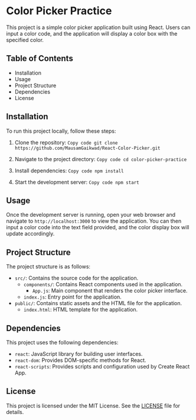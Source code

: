 # Color Picker Practice
This project is a simple color picker application built using React. Users can input a color code, and the application will display a color box with the specified color.

## Table of Contents
* Installation
* Usage
* Project Structure
* Dependencies
* License
## Installation
To run this project locally, follow these steps:

1. Clone the repository:
`Copy code
git clone https://github.com/MausamGaikwad/React-Color-Picker.git`
2. Navigate to the project directory:
`Copy code
cd color-picker-practice`
3. Install dependencies:
`Copy code
npm install`

4. Start the development server:
`Copy code
npm start`
## Usage
Once the development server is running, open your web browser and navigate to `http://localhost:3000` to view the application. You can then input a color code into the text field provided, and the color display box will update accordingly.

## Project Structure
The project structure is as follows:

* `src/`: Contains the source code for the application.
  * `components/`: Contains React components used in the application.
    * `App.js`: Main component that renders the color picker interface.
  * `index.js`: Entry point for the application.
* `public/`: Contains static assets and the HTML file for the application.
  * `index.html`: HTML template for the application.
## Dependencies
This project uses the following dependencies:

* `react`: JavaScript library for building user interfaces.
* `react-dom`: Provides DOM-specific methods for React.
* `react-scripts`: Provides scripts and configuration used by Create React App.
## License
This project is licensed under the MIT License. See the [LICENSE](LICENSE) file for details.

